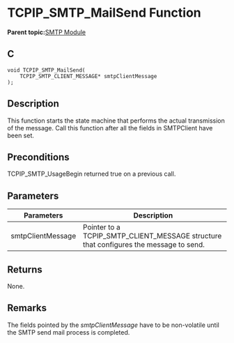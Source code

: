 # TCPIP\_SMTP\_MailSend Function

**Parent topic:**[SMTP Module](GUID-2B9B587D-5018-4CA9-AA8D-2395A2D004A5.md)

## C

```
void TCPIP_SMTP_MailSend(
    TCPIP_SMTP_CLIENT_MESSAGE* smtpClientMessage
);
```

## Description

This function starts the state machine that performs the actual transmission of the message. Call this function after all the fields in SMTPClient have been set.

## Preconditions

TCPIP\_SMTP\_UsageBegin returned true on a previous call.

## Parameters

|Parameters|Description|
|----------|-----------|
|smtpClientMessage|Pointer to a TCPIP\_SMTP\_CLIENT\_MESSAGE structure that configures the message to send.|

## Returns

None.

## Remarks

The fields pointed by the *smtpClientMessage* have to be non-volatile until the SMTP send mail process is completed.

